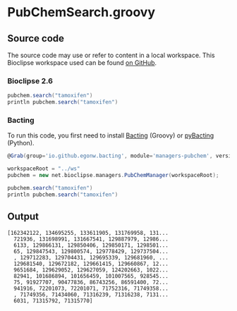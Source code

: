# PubChemSearch.groovy
## Source code
The source code may use or refer to content in a local workspace. This
Bioclipse workspace used can be found
[on GitHub](https://github.com/bioclipse/bioclipse.scripting/tree/master/ws/).
### Bioclipse 2.6
```groovy
pubchem.search("tamoxifen")
println pubchem.search("tamoxifen")
```
### Bacting
To run this code, you first need to install
[Bacting](https://github.com/egonw/bacting) (Groovy) or
[pyBacting](https://pypi.org/project/pybacting/) (Python).
<br />
```groovy
@Grab(group='io.github.egonw.bacting', module='managers-pubchem', version='0.0.29')

workspaceRoot = "../ws"
pubchem = new net.bioclipse.managers.PubChemManager(workspaceRoot);

pubchem.search("tamoxifen")
println pubchem.search("tamoxifen")
```

## Output
```plain
[162342122, 134695255, 133611905, 131769958, 131...
  721936, 131698991, 131667541, 129887979, 12986...
  6133, 129866131, 129850406, 129850171, 1298501...
  65, 129847543, 129800574, 129778429, 129737504...
  , 129712283, 129704431, 129695339, 129681960, ...
  129681540, 129672182, 129661415, 129660867, 12...
  9651684, 129629052, 129627059, 124202663, 1022...
  82941, 101686894, 101656459, 101007565, 928545...
  75, 91927707, 90477836, 86743256, 86591400, 72...
  941916, 72201073, 72201071, 71752316, 71749358...
  , 71749356, 71434060, 71316239, 71316238, 7131...
  6031, 71315792, 71315770]
```
